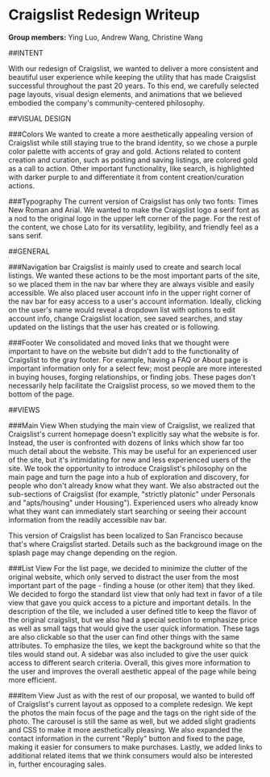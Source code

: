 # Craigslist Redesign Writeup
**Group members:** Ying Luo, Andrew Wang, Christine Wang

##INTENT

With our redesign of Craigslist, we wanted to deliver a more consistent and beautiful user experience while keeping the utility that has made Craigslist successful throughout the past 20 years. To this end, we carefully selected page layouts, visual design elements, and animations that we believed embodied the company's community-centered philosophy.

##VISUAL DESIGN

###Colors
We wanted to create a more aesthetically appealing version of Craigslist while still staying true to the brand identity, so we chose a purple color palette with accents of gray and gold. Actions related to content creation and curation, such as posting and saving listings, are colored gold as a call to action. Other important functionality, like search, is highlighted with darker purple to and differentiate it from content creation/curation actions.

###Typography
The current version of Craigslist has only two fonts: Times New Roman and Arial. We wanted to make the Craigslist logo a serif font as a nod to the original logo in the upper left corner of the page. For the rest of the content, we chose Lato for its versatility, legibility, and friendly feel as a sans serif.

##GENERAL

###Navigation bar
Craigslist is mainly used to create and search local listings. We wanted these actions to be the most important parts of the site, so we placed them in the nav bar where they are always visible and easily accessible. We also placed user account info in the upper right corner of the nav bar for easy access to a user's account information. Ideally, clicking on the user's name would reveal a dropdown list with options to edit account info, change Craigslist location, see saved searches, and stay updated on the listings that the user has created or is following.

###Footer
We consolidated and moved links that we thought were important to have on the website but didn't add to the functionality of Craigslist to the gray footer. For example, having a FAQ or About page is important information only for a select few; most people are more interested in buying houses, forging relationships, or finding jobs. These pages don't necessarily help facilitate the Craigslist process, so we moved them to the bottom of the page. 

##VIEWS

###Main View
When studying the main view of Craigslist, we realized that Craigslist's current homepage doesn't explicitly say what the website is for. Instead, the user is confronted with dozens of links which show far too much detail about the website. This may be useful for an experienced user of the site, but it's intimidating for new and less experienced users of the site. We took the opportunity to introduce Craigslist's philosophy on the main page and turn the page into a hub of exploration and discovery, for people who don't already know what they want. We also abstracted out the sub-sections of Craigslist (for example, "strictly platonic" under Personals and "apts/housing" under Housing"). Experienced users who already know what they want can immediately start searching or seeing their account information from the readily accessible nav bar.

This version of Craigslist has been localized to San Francisco because that's where Craigslist started. Details such as the background image on the splash page may change depending on the region.


###List View
For the list page, we decided to minimize the clutter of the original website, which only served to distract the user from the most important part of the page - finding a house (or other item) that they liked. We decided to forgo the standard list view that only had text in favor of a tile view that gave you quick access to a picture and important details. In the description of the tile, we included a user defined title to keep the flavor of the original craigslist, but we also had a special section to emphasize price as well as small tags that would give the user quick information. These tags are also clickable so that the user can find other things with the same attributes. To emphasize the tiles, we kept the background white so that the tiles would stand out. A sidebar was also included to give the user quick access to different search criteria. Overall, this gives more information to the user and improves the overall aesthetic appeal of the page while being more efficient.

###Item View
Just as with the rest of our proposal, we wanted to build off of Craigslist's current layout as opposed to a complete redesign. We kept the photos the main focus of the page and the tags on the right side of the photo. The carousel is still the same as well, but we added slight gradients and CSS to make it more aesthetically pleasing. We also expanded the contact information in the current "Reply" button and fixed to the page, making it easier for consumers to make purchases. Lastly, we added links to additional related items that we think consumers would also be interested in, further encouraging sales.








